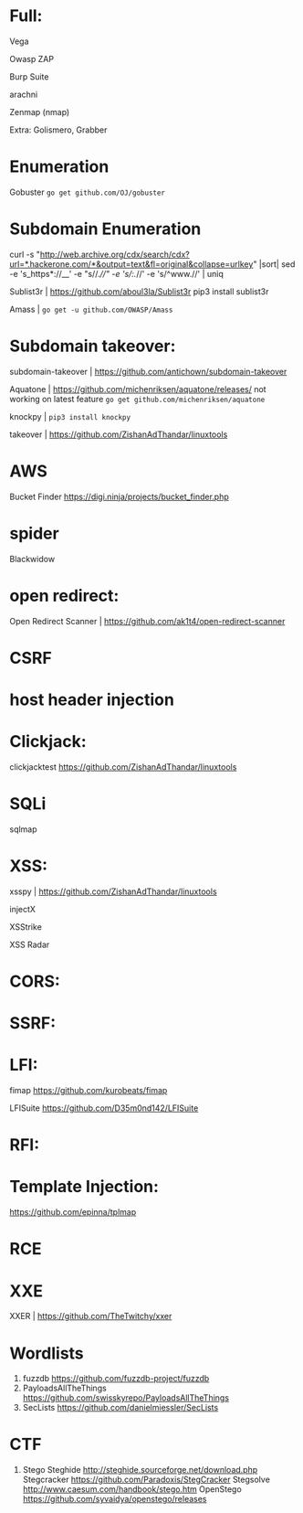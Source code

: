 # Full:

Vega

Owasp ZAP

Burp Suite

arachni

Zenmap (nmap)

Extra: Golismero, Grabber

# Enumeration

Gobuster `go get github.com/OJ/gobuster`

# Subdomain Enumeration

curl -s "http://web.archive.org/cdx/search/cdx?url=*.hackerone.com/*&output=text&fl=original&collapse=urlkey" |sort| sed -e 's_https*://__' -e "s/\/.*//" -e 's/:.*//' -e 's/^www\.//' | uniq

Sublist3r | https://github.com/aboul3la/Sublist3r pip3 install sublist3r

Amass | `go get -u github.com/OWASP/Amass`

# Subdomain takeover:

subdomain-takeover | https://github.com/antichown/subdomain-takeover

Aquatone | https://github.com/michenriksen/aquatone/releases/  not working on latest feature `go get github.com/michenriksen/aquatone`

knockpy | `pip3 install knockpy`

takeover | https://github.com/ZishanAdThandar/linuxtools

# AWS

Bucket Finder https://digi.ninja/projects/bucket_finder.php

# spider

Blackwidow 

# open redirect:

Open Redirect Scanner | https://github.com/ak1t4/open-redirect-scanner

# CSRF

# host header injection

# Clickjack:

clickjacktest https://github.com/ZishanAdThandar/linuxtools

# SQLi

sqlmap

# XSS:

xsspy | https://github.com/ZishanAdThandar/linuxtools

injectX

XSStrike

XSS Radar

# CORS:

# SSRF:

# LFI:

fimap https://github.com/kurobeats/fimap

LFISuite https://github.com/D35m0nd142/LFISuite

# RFI:

# Template Injection:

https://github.com/epinna/tplmap

# RCE

# XXE

XXER | https://github.com/TheTwitchy/xxer




# Wordlists

1. fuzzdb https://github.com/fuzzdb-project/fuzzdb
2. PayloadsAllTheThings https://github.com/swisskyrepo/PayloadsAllTheThings 
3. SecLists https://github.com/danielmiessler/SecLists

# CTF

1. Stego
   Steghide http://steghide.sourceforge.net/download.php 
   Stegcracker https://github.com/Paradoxis/StegCracker
   Stegsolve http://www.caesum.com/handbook/stego.htm
   OpenStego https://github.com/syvaidya/openstego/releases
   



